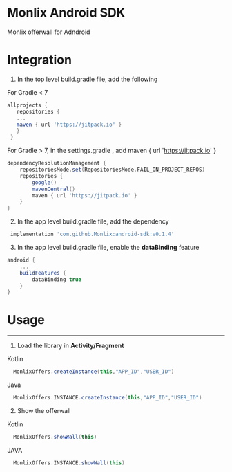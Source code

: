 
# Monlix Android SDK

Monlix offerwall for Adndroid

# Integration


1. In the top level build.gradle file, add the following

For Gradle < 7
```groovy
allprojects {
   repositories {
   ...
   maven { url 'https://jitpack.io' }
   }
 }
```

For Gradle > 7, in the settings.gradle , add maven { url 'https://jitpack.io' }
```groovy
dependencyResolutionManagement {
    repositoriesMode.set(RepositoriesMode.FAIL_ON_PROJECT_REPOS)
    repositories {
        google()
        mavenCentral()
        maven { url 'https://jitpack.io' }
    }
}
```

2. In the app level build.gradle file, add the dependency

```groovy
 implementation 'com.github.Monlix:android-sdk:v0.1.4'
```

3. In the app level build.gradle file, enable the **dataBinding** feature

```groovy
android {
    ...
    buildFeatures {
        dataBinding true
    }
}
```

# Usage



----------

1. Load the library in **Activity/Fragment**

Kotlin
```groovy
  MonlixOffers.createInstance(this,"APP_ID","USER_ID")
```
Java
```groovy
  MonlixOffers.INSTANCE.createInstance(this,"APP_ID","USER_ID")
```

2. Show the offerwall

Kotlin
```groovy
  MonlixOffers.showWall(this)
```

JAVA
```groovy
  MonlixOffers.INSTANCE.showWall(this)
```
